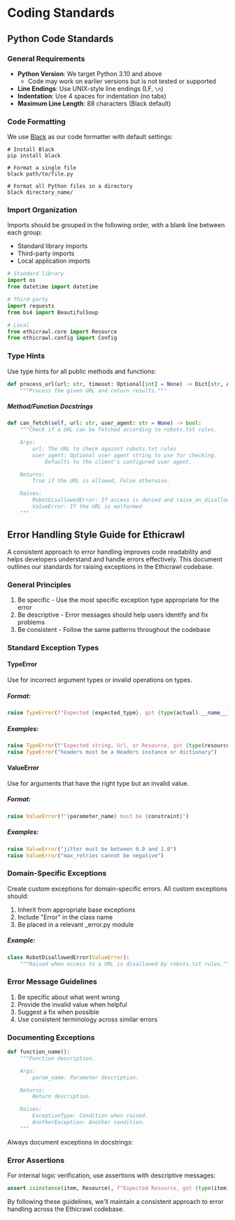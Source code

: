 # Coding Standards

## Python Code Standards

### General Requirements
- **Python Version**: We target Python 3.10 and above
  - Code may work on earlier versions but is not tested or supported
- **Line Endings**: Use UNIX-style line endings (LF, `\n`)
- **Indentation**: Use 4 spaces for indentation (no tabs)
- **Maximum Line Length**: 88 characters (Black default)

### Code Formatting

We use [Black](https://github.com/psf/black) as our code formatter with default settings:

```shell
# Install Black
pip install black

# Format a single file
black path/to/file.py

# Format all Python files in a directory
black directory_name/
```
### Import Organization
Imports should be grouped in the following order, with a blank line between each group:

* Standard library imports
* Third-party imports
* Local application imports

```python
# Standard library
import os
from datetime import datetime

# Third-party
import requests
from bs4 import BeautifulSoup

# Local
from ethicrawl.core import Resource
from ethicrawl.config import Config
```

### Type Hints

Use type hints for all public methods and functions:

```python
def process_url(url: str, timeout: Optional[int] = None) -> Dict[str, Any]:
    """Process the given URL and return results."""
```


##### Method/Function Docstrings
```python
def can_fetch(self, url: str, user_agent: str = None) -> bool:
    """Check if a URL can be fetched according to robots.txt rules.

    Args:
        url: The URL to check against robots.txt rules
        user_agent: Optional user agent string to use for checking.
            Defaults to the client's configured user agent.

    Returns:
        True if the URL is allowed, False otherwise.

    Raises:
        RobotDisallowedError: If access is denied and raise_on_disallow=True
        ValueError: If the URL is malformed
    """
```




## Error Handling Style Guide for Ethicrawl
A consistent approach to error handling improves code readability and helps developers understand and handle errors effectively. This document outlines our standards for raising exceptions in the Ethicrawl codebase.

### General Principles
1. Be specific - Use the most specific exception type appropriate for the error
2. Be descriptive - Error messages should help users identify and fix problems
3. Be consistent - Follow the same patterns throughout the codebase

### Standard Exception Types

#### TypeError
Use for incorrect argument types or invalid operations on types.

##### Format:
```python
raise TypeError(f"Expected {expected_type}, got {type(actual).__name__}")
```

##### Examples:

```python
raise TypeError(f"Expected string, Url, or Resource, got {type(resource).__name__}")
raise TypeError("headers must be a Headers instance or dictionary")
```

#### ValueError
Use for arguments that have the right type but an invalid value.

##### Format:

```python
raise ValueError(f"{parameter_name} must be {constraint}")
```

##### Examples:

```python
raise ValueError("jitter must be between 0.0 and 1.0")
raise ValueError("max_retries cannot be negative")
```

### Domain-Specific Exceptions
Create custom exceptions for domain-specific errors. All custom exceptions should:

1. Inherit from appropriate base exceptions
2. Include "Error" in the class name
3. Be placed in a relevant _error.py module

##### Example:

```python
class RobotDisallowedError(ValueError):
    """Raised when access to a URL is disallowed by robots.txt rules."""
```

### Error Message Guidelines

1. Be specific about what went wrong
2. Provide the invalid value when helpful
3. Suggest a fix when possible
4. Use consistent terminology across similar errors

### Documenting Exceptions

```python
def function_name():
    """Function description.

    Args:
        param_name: Parameter description.

    Returns:
        Return description.

    Raises:
        ExceptionType: Condition when raised.
        AnotherException: Another condition.
    """
```

Always document exceptions in docstrings:

### Error Assertions
For internal logic verification, use assertions with descriptive messages:

```python
assert isinstance(item, Resource), f"Expected Resource, got {type(item).__name__}"
```

By following these guidelines, we'll maintain a consistent approach to error handling across the Ethicrawl codebase.
